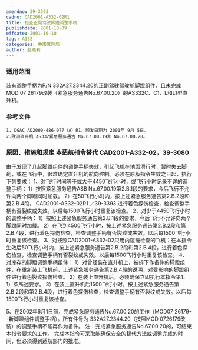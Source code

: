 ```yaml
---
amendno: 39-3393
cadno: CAD2001-A332-02R1
title: 检查正副驾驶脚蹬调整手柄
publishdate: 2001-10-09
effdate: 2001-10-10
tags: A332
categories: 中南管理局
author: 赵燕莉
---
```


### 适用范围 
装有调整手柄为P/N 332A27.2344.20的正副驾驶驾驶舱脚蹬组件，且未完成MOD 07 26179改装（紧急服务通告No.67.00.20）的AS332C、C1、L和L1型直升机。

<!--more-->
### 参考文件
    1. DGAC AD2000-486-077（A）R1，颁发日期为 2001年 9月 5日。
    2.欧洲直升机 AS332紧急服务通告 No.67.00.19和 No.67.00.20。

### 原因、措施和规定 本适航指令替代 CAD2001-A332-02，39-3080 
由于发现了几起脚蹬组件的调整手柄失效，引起飞机在地面滑行时，暂时失去脚刹，或在飞行中，很难确定直升机的航向控制。必须在原版指令生效之日起，执行下列要求： 
   1、对飞行时间等于或大于4450飞行小时，或飞行小时记录不详的调整手柄： 
    1）按照紧急服务通告ASB No.67.00.19第2.B.1段的要求，今后飞行不允许向两个脚蹬同时加载。 
    2）在50飞行小时内，按上述紧急服务通告第2.B.2段和第2.B.4段，
       CAD2001-A332-02R1   ／39-3393 
进行着色探伤检查，检查调整手柄有否裂纹或失效。以后每1500飞行小时重复该检查。 
   2、对少于4450飞行小时的调整手柄： 
1）按照上述紧急服务通告第2.B.1段的要求，今后飞行不允许向两个脚蹬同时加载。 
2）在飞到4500飞行小时，按上述紧急服务通告第2.B.2段和第
2.B.4段，进行着色探伤检查，检查调整手柄有否裂纹或失效。以后每1500飞行小时重复该检查。 
   3、对按照CAD2001-A332-02只用内窥镜检查的飞机：在本指令生效后50飞行小时内，按上述紧急服务通告第2.B.2段和第2.B.4段，进行着色探伤检查，检查调整手柄有否裂纹或失效。以后每1500飞行小时重复该检查。 
   4、对库存的脚蹬调整手柄组件： 
    1）对曾经装在直升机上，被拆下作备件的脚蹬组件，在重新装上飞机前，上述紧急服务通告第2.B.4段的说明，对受影响的脚蹬组件进行着色裂纹探伤检查。 
    2）在装上直升机后，必须确保立即执行本指令第1、1）条所述要求。 
3）在装上直升机后1500飞行小时，按上述紧急服务通告第2.B.2段和第2.B.4段，进行着色探伤检查，检查调整手柄有否裂纹或失效。以后每1500飞行小时重复该检查。 

   5、在2002年6月1日前，完成紧急服务通告No.67.00.20的工作（MOD07 26179--新脚蹬组件调整手柄）。所有件号为 332A27.2344.20（按照MOD 0726179改装）的调整手柄不能再作为备件。 
      注：完成紧急服务通告No.67.00.20的，可结束本指令要求的工作。     完成本指令可采取能确保安全的替代方法或调整完成的时间，但必须得到适航部门的批准。
